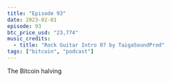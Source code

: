```yaml
---
title: "Episode 93"
date: 2023-02-01
episode: 93
btc_price_usd: "23,774"
music_credits:
  - title: "Rock Guitar Intro 07 by TaigaSoundProd"
tags: ["bitcoin", "podcast"]
---
```


The Bitcoin halving